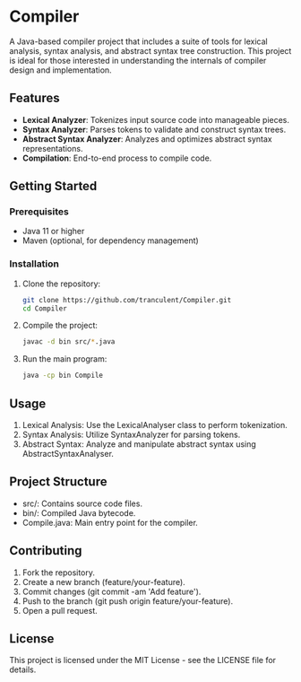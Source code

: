 # Compiler

A Java-based compiler project that includes a suite of tools for lexical analysis, syntax analysis, and abstract syntax tree construction. This project is ideal for those interested in understanding the internals of compiler design and implementation.

## Features

- **Lexical Analyzer**: Tokenizes input source code into manageable pieces.
- **Syntax Analyzer**: Parses tokens to validate and construct syntax trees.
- **Abstract Syntax Analyzer**: Analyzes and optimizes abstract syntax representations.
- **Compilation**: End-to-end process to compile code.

## Getting Started

### Prerequisites

- Java 11 or higher
- Maven (optional, for dependency management)

### Installation

1. Clone the repository:
   ```bash
   git clone https://github.com/tranculent/Compiler.git
   cd Compiler
2. Compile the project:
   ```bash
   javac -d bin src/*.java
3. Run the main program:
   ```bash
   java -cp bin Compile

## Usage
  1. Lexical Analysis: Use the LexicalAnalyser class to perform tokenization.
  2. Syntax Analysis: Utilize SyntaxAnalyzer for parsing tokens.
  3. Abstract Syntax: Analyze and manipulate abstract syntax using AbstractSyntaxAnalyser.

## Project Structure
  * src/: Contains source code files.
  * bin/: Compiled Java bytecode.
  * Compile.java: Main entry point for the compiler.

## Contributing
1. Fork the repository.
2. Create a new branch (feature/your-feature).
3. Commit changes (git commit -am 'Add feature').
4. Push to the branch (git push origin feature/your-feature).
5. Open a pull request.

## License
This project is licensed under the MIT License - see the LICENSE file for details.
